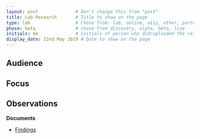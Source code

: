 ```yaml
---
layout: post              # Don't change this from "post"
title: Lab Research       # Title to show on the page
type: lab                 # Chose from: lab, online, a11y, other, partner
phase: beta               # chose from discovery, alpha, beta, live
initials: mk              # initials of person who did/uploaded the research
display_date: 22nd May 2019 # Date to show on the page
---
```


**Audience**
-

**Focus**
-

**Observations**
-

**Documents**
- [ Findings ](../files/)
